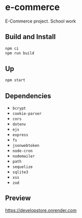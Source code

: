 # e-commerce

E-Commerce project. School work

## Build and Install

```bash
npm ci
npm run build
```

## Up

```bash
npm start
```

## Dependencies

- `bcrypt`
- `cookie-parser`
- `cors`
- `dotenv`
- `ejs`
- `express`
- `fs`
- `jsonwebtoken`
- `node-cron`
- `nodemailer`
- `path`
- `sequelize`
- `sqlite3`
- `xss`
- `zod`

## Preview

https://developstore.onrender.com
